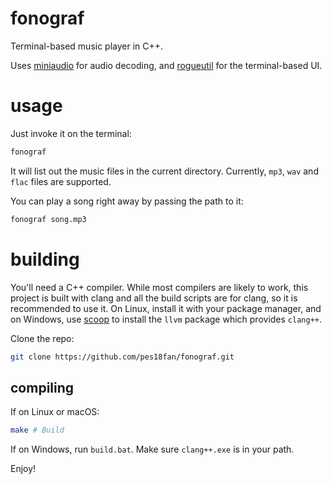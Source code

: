 # fonograf

Terminal-based music player in C++.

Uses [miniaudio](https://github.com/mackron/miniaudio) for audio decoding, and
[rogueutil](https://github.com/sakhmatd/rogueutil) for the terminal-based UI.

# usage

Just invoke it on the terminal:

```bash
fonograf
```

It will list out the music files in the current directory. Currently, `mp3`,
`wav` and `flac` files are supported.

You can play a song right away by passing the path to it:

```bash
fonograf song.mp3
```

# building

You'll need a C++ compiler. While most compilers are likely to work, this project
is built with clang and all the build scripts are for clang, so it is recommended
to use it. On Linux, install it with your package manager, and on Windows, use
[scoop](https://scoop.sh) to install the `llvm` package which provides `clang++`.

Clone the repo:

```bash
git clone https://github.com/pes18fan/fonograf.git
```

## compiling

If on Linux or macOS:

```bash
make # Build
```

If on Windows, run `build.bat`. Make sure `clang++.exe` is in your path.

Enjoy!
